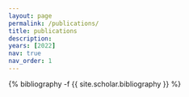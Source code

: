 ```yaml
---
layout: page
permalink: /publications/
title: publications
description: 
years: [2022]
nav: true
nav_order: 1
---
```

<!-- _pages/publications.md -->
<div class="publications">

{% bibliography -f {{ site.scholar.bibliography }} %}

</div>
